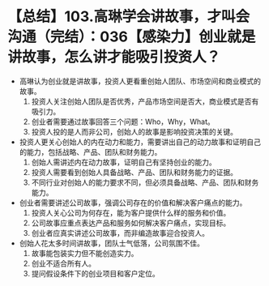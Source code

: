 # 【总结】103.高琳学会讲故事，才叫会沟通（完结）：036【感染力】创业就是讲故事，怎么讲才能吸引投资人？

-   高琳认为创业就是讲故事，投资人更看重创始人团队、市场空间和商业模式的故事。
    1.  投资人关注创始人团队是否优秀，产品市场空间是否大，商业模式是否有吸引力。
    2.  创业者需要通过故事回答三个问题：Who，Why，What。
    3.  投资人投的是人而非公司，创始人的故事是影响投资决策的关键。
-   投资人更关心创始人的内在动力和能力，需要讲出自己的动力故事和证明自己的能力，包括战略、产品、团队和财务能力。
    1.  创始人需讲述内在动力故事，证明自己有坚持创业的能力。
    2.  投资人需要看到创始人具备战略、产品、团队和财务能力的证据。
    3.  不同行业对创始人的能力要求不同，但必须具备战略、产品、团队和财务能力。
-   创业者需要讲述公司故事，强调公司存在的价值和解决客户痛点的能力。
    1.  投资人关心公司为何存在，能为客户提供什么样的服务和价值。
    2.  公司故事应重点表达产品和服务如何解决客户痛点，实现目标。
    3.  创业者应真实讲述公司故事，而非编造故事迎合投资人。
-   创始人花太多时间讲故事，团队士气低落，公司氛围不佳。
    1.  故事能包装实力但不能创造实力。
    2.  创业不适合所有人。
    3.  提问假设条件下的创业项目和客户定位。